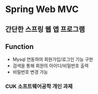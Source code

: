 # Spring Web MVC
## 간단한 스프링 웹 앱 프로그램 
## Function
  - Mysql 연동하여 회원가입/로그인 기능 구현
  - 검색을 통해 회원의 아이디/비밀번호 출력
  - 비밀번호 변경 가능
  
 ### CUK 소프트웨어공학 개인 과제
